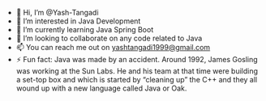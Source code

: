 - 👋 Hi, I’m @Yash-Tangadi
- 👀 I’m interested in Java Development
- 🌱 I’m currently learning Java Spring Boot
- 💞️ I’m looking to collaborate on any code related to Java
- 📫 You can reach me out on yashtangadi1999@gmail.com
- ⚡ Fun fact: Java was made by an accident. Around 1992, James Gosling was working at the Sun Labs.
      He and his team at that time were building a set-top box and which is started by “cleaning up” the C++
      and they all wound up with a new language called Java or Oak.

<!---
Yash-Tangadi/Yash-Tangadi is a ✨ special ✨ repository because its `README.md` (this file) appears on your GitHub profile.
You can click the Preview link to take a look at your changes.
--->
